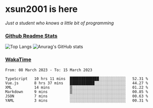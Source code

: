 # xsun2001 is here

*Just a student who knows a little bit of programming*

### [Github Readme Stats](https://github.com/anuraghazra/github-readme-stats)

![Top Langs](https://github-readme-stats.vercel.app/api/top-langs/?username=xsun2001&layout=compact&theme=radical) ![Anurag's GitHub stats](https://github-readme-stats.vercel.app/api?username=xsun2001&show_icons=true&theme=radical)

### [WakaTime](https://wakatime.com)

<!--START_SECTION:waka-->

```text
From: 08 March 2023 - To: 15 March 2023

TypeScript   10 hrs 11 mins  █████████████░░░░░░░░░░░░   52.31 %
Vue.js       8 hrs 37 mins   ███████████░░░░░░░░░░░░░░   44.27 %
XML          14 mins         ▒░░░░░░░░░░░░░░░░░░░░░░░░   01.22 %
Markdown     9 mins          ▒░░░░░░░░░░░░░░░░░░░░░░░░   00.85 %
JSON         7 mins          ░░░░░░░░░░░░░░░░░░░░░░░░░   00.63 %
YAML         3 mins          ░░░░░░░░░░░░░░░░░░░░░░░░░   00.31 %
```

<!--END_SECTION:waka-->
